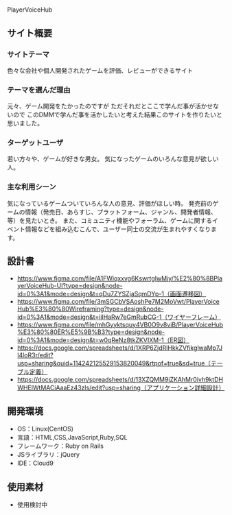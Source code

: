 # <!--ここにアプリ名を入力-->
​PlayerVoiceHub
## サイト概要
### サイトテーマ
<!--何を『目的』とし、どのような『分類』なのかを簡潔に書く-->
​色々な会社や個人開発されたゲームを評価、レビューができるサイト
### テーマを選んだ理由
<!--なぜこのようなテーマにしたかを説明する-->
​元々、ゲーム開発をたかったのですが
ただそれだとここで学んだ事が活かせないので
このDMMで学んだ事を活かしたいと考えた結果このサイトを作りたいと思いました。
### ターゲットユーザ
<!--誰に使ってもらうかを具体的に記載する-->
​若い方々や、ゲームが好きな男女。
気になったゲームのいろんな意見が欲しい人。
### 主な利用シーン
<!--どのような時に使うのかの状況を記載すること-->
​気になっているゲームついていろんな人の意見、評価がほしい時。
発売前のゲームの情報（発売日、あらすじ、プラットフォーム、ジャンル、開発者情報、等）を見たいとき。
また、コミュニティ機能やフォーラム、ゲームに関するイベント情報などを組み込むこんで、ユーザー同士の交流が生まれやすくなります。
## 設計書
<!--テーマを設定・提出する時点では不要です-->
- https://www.figma.com/file/A1FWiqxxvg6KswrtgIwMjy/%E2%80%8BPlayerVoiceHub-UI?type=design&node-id=0%3A1&mode=design&t=qDu7ZYSZjaSqmDYp-1（画面遷移図）
- https://www.figma.com/file/3mSGCbVSAoshPe7M2MoVwt/PlayerVoiceHub%E3%80%80Wireframing?type=design&node-id=0%3A1&mode=design&t=iilHaRw7eGmRubCG-1（ワイヤーフレーム）
- https://www.figma.com/file/mhGyyktsquy4VB0O9v8viB/PlayerVoiceHub%E3%80%80ER%E5%9B%B3?type=design&node-id=0%3A1&mode=design&t=w0qReNz8tkZKVIXM-1（ER図）
- https://docs.google.com/spreadsheets/d/1XRP6ZjdRlHkkZVfikglwaMp7Jl4loR3r/edit?usp=sharing&ouid=114242125529153820049&rtpof=true&sd=true（テーブル定義）
- https://docs.google.com/spreadsheets/d/13XZQMM9jZKAhMr0ivh9ktDHWHElWtMACiAaaEz43zls/edit?usp=sharing（アプリケーション詳細設計）
## 開発環境
- OS：Linux(CentOS)
- 言語：HTML,CSS,JavaScript,Ruby,SQL
- フレームワーク：Ruby on Rails
- JSライブラリ：jQuery
- IDE：Cloud9
​
## 使用素材
- 使用検討中
